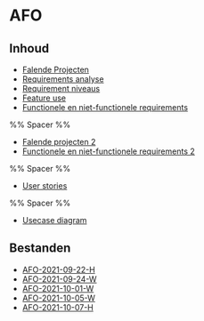 # AFO

## Inhoud

- [Falende Projecten](week38/AFO-2021-09-22-H.md#Falende%20Projecten)
- [Requirements analyse](week38/AFO-2021-09-22-H.md##requirements%20analyse)
- [Requirement niveaus](week38/AFO-2021-09-22-H.md##requirement%20niveaus)
- [Feature use](week38/AFO-2021-09-22-H.md##feature%20use)
- [Functionele en niet-functionele requirements](week38/AFO-2021-09-22-H.md##functionele%20en%20niet-functionele%20requirements)

%% Spacer %%

- [Falende projecten 2](week38/AFO-2021-09-24-W.md#Falende%20projecten)
- [Functionele en niet-functionele requirements 2](week38/AFO-2021-09-24-W.md#Functionele%20en%20niet-functionele%20requirements)

%% Spacer %%

- [User stories](week39/AFO-2021-10-01-W.md#User%20stories)

%% Spacer %%

- [Usecase diagram](week40/AFO-2021-10-05-W.md#Usecase%20diagram)

## Bestanden

- [AFO-2021-09-22-H](week38/AFO-2021-09-22-H.md)
- [AFO-2021-09-24-W](week38/AFO-2021-09-24-W.md)
- [AFO-2021-10-01-W](week39/AFO-2021-10-01-W.md)
- [AFO-2021-10-05-W](week40/AFO-2021-10-05-W.md)
- [AFO-2021-10-07-H](week40/AFO-2021-10-07-H.md)
